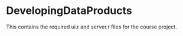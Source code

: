 # DevelopingDataProducts
This contains the required ui.r and server.r files for the course project.
